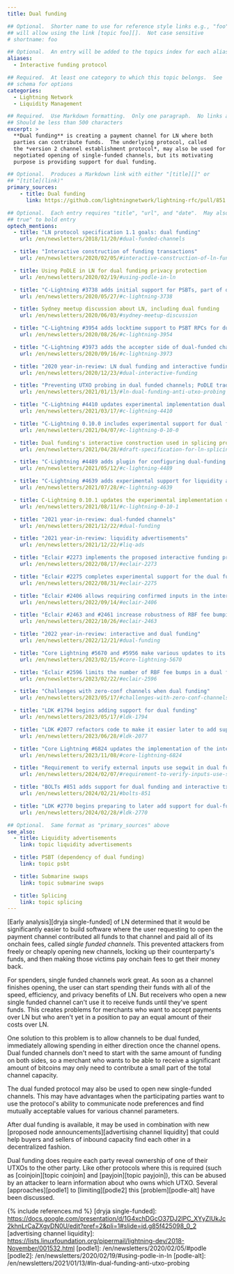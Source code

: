 ```yaml
---
title: Dual funding

## Optional.  Shorter name to use for reference style links e.g., "foo"
## will allow using the link [topic foo][].  Not case sensitive
# shortname: foo

## Optional.  An entry will be added to the topics index for each alias
aliases:
  - Interactive funding protocol

## Required.  At least one category to which this topic belongs.  See
## schema for options
categories:
  - Lightning Network
  - Liquidity Management

## Required.  Use Markdown formatting.  Only one paragraph.  No links allowed.
## Should be less than 500 characters
excerpt: >
  **Dual funding** is creating a payment channel for LN where both
  parties can contribute funds.  The underlying protocol, called
  the *version 2 channel establishment protocol*, may also be used for
  negotiated opening of single-funded channels, but its motivating
  purpose is providing support for dual funding.

## Optional.  Produces a Markdown link with either "[title][]" or
## "[title](link)"
primary_sources:
    - title: Dual funding
      link: https://github.com/lightningnetwork/lightning-rfc/pull/851

## Optional.  Each entry requires "title", "url", and "date".  May also use "feature:
## true" to bold entry
optech_mentions:
  - title: "LN protocol specification 1.1 goals: dual funding"
    url: /en/newsletters/2018/11/20/#dual-funded-channels

  - title: "Interactive construction of funding transactions"
    url: /en/newsletters/2020/02/05/#interactive-construction-of-ln-funding-transactions

  - title: Using PoDLE in LN for dual funding privacy protection
    url: /en/newsletters/2020/02/19/#using-podle-in-ln

  - title: "C-Lightning #3738 adds initial support for PSBTs, part of dual funding"
    url: /en/newsletters/2020/05/27/#c-lightning-3738

  - title: Sydney meetup discussion about LN, including dual funding
    url: /en/newsletters/2020/06/03/#sydney-meetup-discussion

  - title: "C-Lightning #3954 adds locktime support to PSBT RPCs for dual funding"
    url: /en/newsletters/2020/08/26/#c-lightning-3954

  - title: "C-Lightning #3973 adds the accepter side of dual-funded channels"
    url: /en/newsletters/2020/09/16/#c-lightning-3973

  - title: "2020 year-in-review: LN dual funding and interactive funding"
    url: /en/newsletters/2020/12/23/#dual-interactive-funding

  - title: "Preventing UTXO probing in dual funded channels; PoDLE tradeoffs"
    url: /en/newsletters/2021/01/13/#ln-dual-funding-anti-utxo-probing

  - title: "C-Lightning #4410 updates experimental implementation dual funding"
    url: /en/newsletters/2021/03/17/#c-lightning-4410

  - title: "C-Lightning 0.10.0 includes experimental support for dual funding"
    url: /en/newsletters/2021/04/07/#c-lightning-0-10-0

  - title: Dual funding's interactive construction used in splicing proposal
    url: /en/newsletters/2021/04/28/#draft-specification-for-ln-splicing

  - title: "C-Lightning #4489 adds plugin for configuring dual-funding behavior"
    url: /en/newsletters/2021/05/12/#c-lightning-4489

  - title: "C-Lightning #4639 adds experimental support for liquidity advertisments based on dual funding"
    url: /en/newsletters/2021/07/28/#c-lightning-4639

  - title: C-Lightning 0.10.1 updates the experimental implementation of dual funding
    url: /en/newsletters/2021/08/11/#c-lightning-0-10-1

  - title: "2021 year-in-review: dual-funded channels"
    url: /en/newsletters/2021/12/22/#dual-funding

  - title: "2021 year-in-review: liquidity advertisements"
    url: /en/newsletters/2021/12/22/#liq-ads

  - title: "Eclair #2273 implements the proposed interactive funding protocol"
    url: /en/newsletters/2022/08/17/#eclair-2273

  - title: "Eclair #2275 completes experimental support for the dual funding protocol"
    url: /en/newsletters/2022/08/31/#eclair-2275

  - title: "Eclair #2406 allows requiring confirmed inputs in the interactive funding protocol"
    url: /en/newsletters/2022/09/14/#eclair-2406

  - title: "Eclair #2463 and #2461 increase robustness of RBF fee bumping interactive funding"
    url: /en/newsletters/2022/10/26/#eclair-2463

  - title: "2022 year-in-review: interactive and dual funding"
    url: /en/newsletters/2022/12/21/#dual-funding

  - title: "Core Lightning #5670 and #5956 make various updates to its implementation of dual funding"
    url: /en/newsletters/2023/02/15/#core-lightning-5670

  - title: "Eclair #2596 limits the number of RBF fee bumps in a dual funded channel open"
    url: /en/newsletters/2023/02/22/#eclair-2596

  - title: "Challenges with zero-conf channels when dual funding"
    url: /en/newsletters/2023/05/17/#challenges-with-zero-conf-channels-when-dual-funding

  - title: "LDK #1794 begins adding support for dual funding"
    url: /en/newsletters/2023/05/17/#ldk-1794

  - title: "LDK #2077 refactors code to make it easier later to add support for dual funded channels"
    url: /en/newsletters/2023/06/28/#ldk-2077

  - title: "Core Lightning #6824 updates the implementation of the interactive funding protocol"
    url: /en/newsletters/2023/11/08/#core-lightning-6824

  - title: "Requirement to verify external inputs use segwit in dual funding and related protocols"
    url: /en/newsletters/2024/02/07/#requirement-to-verify-inputs-use-segwit-in-protocols-vulnerable-to-txid-malleability

  - title: "BOLTs #851 adds support for dual funding and interactive tx construction to the LN specification"
    url: /en/newsletters/2024/02/21/#bolts-851

  - title: "LDK #2770 begins preparing to later add support for dual-funded channels"
    url: /en/newsletters/2024/02/28/#ldk-2770

## Optional.  Same format as "primary_sources" above
see_also:
  - title: Liquidity advertisements
    link: topic liquidity advertisements

  - title: PSBT (dependency of dual funding)
    link: topic psbt

  - title: Submarine swaps
    link: topic submarine swaps

  - title: Splicing
    link: topic splicing
---
```

[Early analysis][dryja single-funded] of LN determined that it would be
significantly easier to build software where the user requesting to
open the payment channel contributed all funds to that channel and
paid all of its onchain fees, called *single funded channels*.  This
prevented attackers from freely or cheaply opening new channels,
locking up their counterparty's funds, and then making those victims
pay onchain fees to get their money back.

For spenders, single funded channels work great.  As soon as a channel
finishes opening, the user can start spending their funds with all of
the speed, efficiency, and privacy benefits of LN.  But receivers who
open a new single funded channel can't use it to receive funds until
they've spent funds.  This creates problems for merchants who want to
accept payments over LN but who aren't yet in a position to pay an
equal amount of their costs over LN.

One solution to this problem is to allow channels to be dual funded,
immediately allowing spending in either direction once the channel
opens.  Dual funded channels don't need to start with the same amount
of funding on both sides, so a merchant who wants to be able to
receive a significant amount of bitcoins may only need to contribute a
small part of the total channel capacity.

The dual funded protocol may also be used to open new single-funded
channels.  This may have advantages when the participating parties
want to use the protocol's ability to communicate node preferences and
find mutually acceptable values for various channel parameters.

After dual funding is available, it may be used in combination with
new [proposed node announcements][advertising channel liquidity] that
could help buyers and sellers of inbound capacity find each other in a
decentralized fashion.

Dual funding does require each party reveal ownership of one of their
UTXOs to the other party.  Like other protocols where this is
required (such as [coinjoin][topic coinjoin] and [payjoin][topic
payjoin]), this can be abused by an attacker to learn information
about who owns which UTXO.  Several [approaches][podle1] to
[limiting][podle2] this [problem][podle-alt] have been discussed.

{% include references.md %}
[dryja single-funded]: https://docs.google.com/presentation/d/1G4xchDGcO37DJ2lPC_XYyZIUkJc2khnLrCaZXgvDN0U/edit?pref=2&pli=1#slide=id.g85f425098_0_2
[advertising channel liquidity]: https://lists.linuxfoundation.org/pipermail/lightning-dev/2018-November/001532.html
[podle1]: /en/newsletters/2020/02/05/#podle
[podle2]: /en/newsletters/2020/02/19/#using-podle-in-ln
[podle-alt]: /en/newsletters/2021/01/13/#ln-dual-funding-anti-utxo-probing
